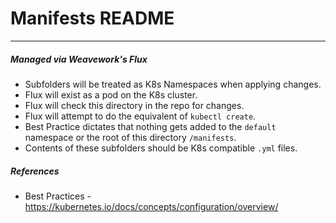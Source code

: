 # Manifests README
---
##### Managed via Weavework's Flux
- Subfolders will be treated as K8s Namespaces when applying changes.
- Flux will exist as a pod on the K8s cluster.
- Flux will check this directory in the repo for changes.
- Flux will attempt to do the equivalent of `kubectl create`.
- Best Practice dictates that nothing gets added to the `default` namespace or the root of this directory `/manifests`.
- Contents of these subfolders should be K8s compatible `.yml` files.

##### References
- Best Practices - https://kubernetes.io/docs/concepts/configuration/overview/
